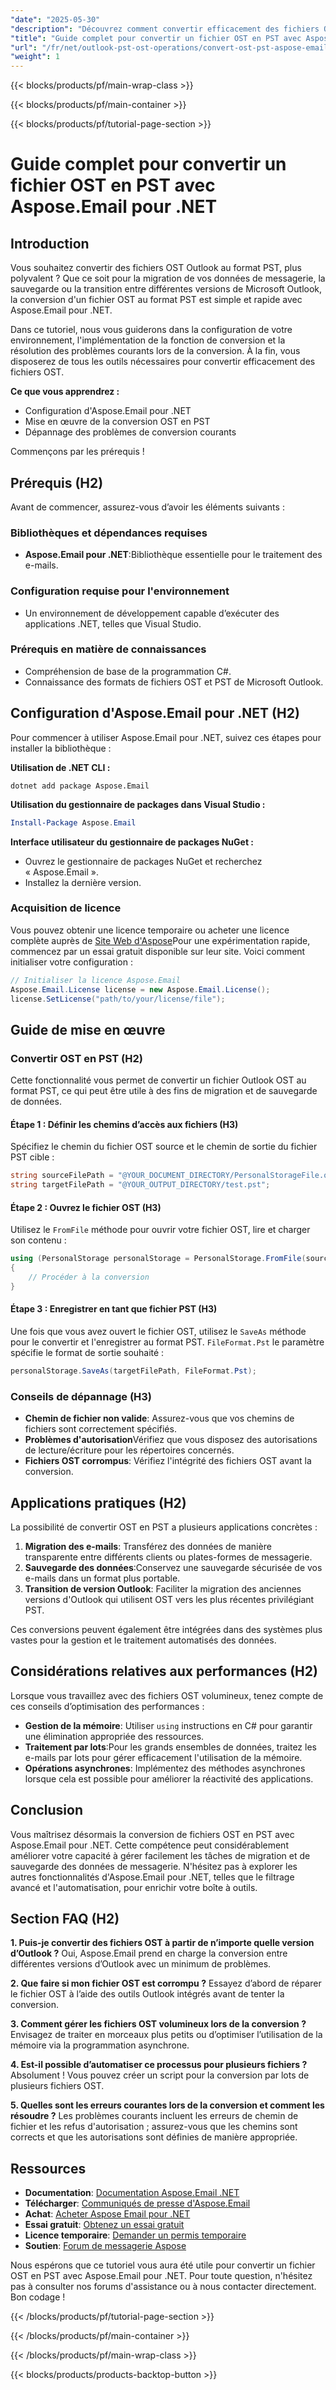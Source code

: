 ```yaml
---
"date": "2025-05-30"
"description": "Découvrez comment convertir efficacement des fichiers OST Outlook au format PST avec Aspose.Email pour .NET. Ce guide couvre la configuration, la mise en œuvre et le dépannage."
"title": "Guide complet pour convertir un fichier OST en PST avec Aspose.Email pour .NET"
"url": "/fr/net/outlook-pst-ost-operations/convert-ost-pst-aspose-email-net/"
"weight": 1
---
```


{{< blocks/products/pf/main-wrap-class >}}

{{< blocks/products/pf/main-container >}}

{{< blocks/products/pf/tutorial-page-section >}}
# Guide complet pour convertir un fichier OST en PST avec Aspose.Email pour .NET

## Introduction

Vous souhaitez convertir des fichiers OST Outlook au format PST, plus polyvalent ? Que ce soit pour la migration de vos données de messagerie, la sauvegarde ou la transition entre différentes versions de Microsoft Outlook, la conversion d'un fichier OST au format PST est simple et rapide avec Aspose.Email pour .NET.

Dans ce tutoriel, nous vous guiderons dans la configuration de votre environnement, l'implémentation de la fonction de conversion et la résolution des problèmes courants lors de la conversion. À la fin, vous disposerez de tous les outils nécessaires pour convertir efficacement des fichiers OST.

**Ce que vous apprendrez :**
- Configuration d'Aspose.Email pour .NET
- Mise en œuvre de la conversion OST en PST
- Dépannage des problèmes de conversion courants

Commençons par les prérequis !

## Prérequis (H2)
Avant de commencer, assurez-vous d’avoir les éléments suivants :

### Bibliothèques et dépendances requises
- **Aspose.Email pour .NET**:Bibliothèque essentielle pour le traitement des e-mails.
  
### Configuration requise pour l'environnement
- Un environnement de développement capable d’exécuter des applications .NET, telles que Visual Studio.

### Prérequis en matière de connaissances
- Compréhension de base de la programmation C#.
- Connaissance des formats de fichiers OST et PST de Microsoft Outlook.

## Configuration d'Aspose.Email pour .NET (H2)
Pour commencer à utiliser Aspose.Email pour .NET, suivez ces étapes pour installer la bibliothèque :

**Utilisation de .NET CLI :**

```shell
dotnet add package Aspose.Email
```

**Utilisation du gestionnaire de packages dans Visual Studio :**

```powershell
Install-Package Aspose.Email
```

**Interface utilisateur du gestionnaire de packages NuGet :**
- Ouvrez le gestionnaire de packages NuGet et recherchez « Aspose.Email ».
- Installez la dernière version.

### Acquisition de licence
Vous pouvez obtenir une licence temporaire ou acheter une licence complète auprès de [Site Web d'Aspose](https://purchase.aspose.com/buy)Pour une expérimentation rapide, commencez par un essai gratuit disponible sur leur site. Voici comment initialiser votre configuration :

```csharp
// Initialiser la licence Aspose.Email
Aspose.Email.License license = new Aspose.Email.License();
license.SetLicense("path/to/your/license/file");
```

## Guide de mise en œuvre

### Convertir OST en PST (H2)
Cette fonctionnalité vous permet de convertir un fichier Outlook OST au format PST, ce qui peut être utile à des fins de migration et de sauvegarde de données.

#### Étape 1 : Définir les chemins d’accès aux fichiers (H3)
Spécifiez le chemin du fichier OST source et le chemin de sortie du fichier PST cible :

```csharp
string sourceFilePath = "@YOUR_DOCUMENT_DIRECTORY/PersonalStorageFile.ost";
string targetFilePath = "@YOUR_OUTPUT_DIRECTORY/test.pst";
```

#### Étape 2 : Ouvrez le fichier OST (H3)
Utilisez le `FromFile` méthode pour ouvrir votre fichier OST, lire et charger son contenu :

```csharp
using (PersonalStorage personalStorage = PersonalStorage.FromFile(sourceFilePath))
{
    // Procéder à la conversion
}
```

#### Étape 3 : Enregistrer en tant que fichier PST (H3)
Une fois que vous avez ouvert le fichier OST, utilisez le `SaveAs` méthode pour le convertir et l'enregistrer au format PST. `FileFormat.Pst` le paramètre spécifie le format de sortie souhaité :

```csharp
personalStorage.SaveAs(targetFilePath, FileFormat.Pst);
```

### Conseils de dépannage (H3)
- **Chemin de fichier non valide**: Assurez-vous que vos chemins de fichiers sont correctement spécifiés.
- **Problèmes d'autorisation**Vérifiez que vous disposez des autorisations de lecture/écriture pour les répertoires concernés.
- **Fichiers OST corrompus**: Vérifiez l'intégrité des fichiers OST avant la conversion.

## Applications pratiques (H2)
La possibilité de convertir OST en PST a plusieurs applications concrètes :

1. **Migration des e-mails**: Transférez des données de manière transparente entre différents clients ou plates-formes de messagerie.
2. **Sauvegarde des données**:Conservez une sauvegarde sécurisée de vos e-mails dans un format plus portable.
3. **Transition de version Outlook**: Faciliter la migration des anciennes versions d'Outlook qui utilisent OST vers les plus récentes privilégiant PST.

Ces conversions peuvent également être intégrées dans des systèmes plus vastes pour la gestion et le traitement automatisés des données.

## Considérations relatives aux performances (H2)
Lorsque vous travaillez avec des fichiers OST volumineux, tenez compte de ces conseils d’optimisation des performances :

- **Gestion de la mémoire**: Utiliser `using` instructions en C# pour garantir une élimination appropriée des ressources.
- **Traitement par lots**:Pour les grands ensembles de données, traitez les e-mails par lots pour gérer efficacement l'utilisation de la mémoire.
- **Opérations asynchrones**: Implémentez des méthodes asynchrones lorsque cela est possible pour améliorer la réactivité des applications.

## Conclusion

Vous maîtrisez désormais la conversion de fichiers OST en PST avec Aspose.Email pour .NET. Cette compétence peut considérablement améliorer votre capacité à gérer facilement les tâches de migration et de sauvegarde des données de messagerie. N'hésitez pas à explorer les autres fonctionnalités d'Aspose.Email pour .NET, telles que le filtrage avancé et l'automatisation, pour enrichir votre boîte à outils.

## Section FAQ (H2)

**1. Puis-je convertir des fichiers OST à partir de n’importe quelle version d’Outlook ?**
Oui, Aspose.Email prend en charge la conversion entre différentes versions d’Outlook avec un minimum de problèmes.

**2. Que faire si mon fichier OST est corrompu ?**
Essayez d’abord de réparer le fichier OST à l’aide des outils Outlook intégrés avant de tenter la conversion.

**3. Comment gérer les fichiers OST volumineux lors de la conversion ?**
Envisagez de traiter en morceaux plus petits ou d’optimiser l’utilisation de la mémoire via la programmation asynchrone.

**4. Est-il possible d’automatiser ce processus pour plusieurs fichiers ?**
Absolument ! Vous pouvez créer un script pour la conversion par lots de plusieurs fichiers OST.

**5. Quelles sont les erreurs courantes lors de la conversion et comment les résoudre ?**
Les problèmes courants incluent les erreurs de chemin de fichier et les refus d'autorisation ; assurez-vous que les chemins sont corrects et que les autorisations sont définies de manière appropriée.

## Ressources
- **Documentation**: [Documentation Aspose.Email .NET](https://reference.aspose.com/email/net/)
- **Télécharger**: [Communiqués de presse d'Aspose.Email](https://releases.aspose.com/email/net/)
- **Achat**: [Acheter Aspose Email pour .NET](https://purchase.aspose.com/buy)
- **Essai gratuit**: [Obtenez un essai gratuit](https://releases.aspose.com/email/net/)
- **Licence temporaire**: [Demander un permis temporaire](https://purchase.aspose.com/temporary-license/)
- **Soutien**: [Forum de messagerie Aspose](https://forum.aspose.com/c/email/10)

Nous espérons que ce tutoriel vous aura été utile pour convertir un fichier OST en PST avec Aspose.Email pour .NET. Pour toute question, n'hésitez pas à consulter nos forums d'assistance ou à nous contacter directement. Bon codage !

{{< /blocks/products/pf/tutorial-page-section >}}

{{< /blocks/products/pf/main-container >}}

{{< /blocks/products/pf/main-wrap-class >}}

{{< blocks/products/products-backtop-button >}}